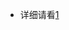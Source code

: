 - 详细请看[1](https://blog.csdn.net/PolarisRisingWar/article/details/120357007#:~:text=4.-,Application%20of%20Deep%20Graph%20Generative%20Models,-%E6%9C%AC%E8%8A%82%E4%B8%BB%E8%A6%81)